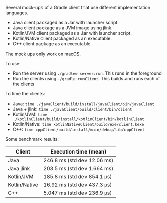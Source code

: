 Several mock-ups of a Gradle client that use different implementation languages.

- Java client packaged as a Jar with launcher script.
- Java client package as a JVM image using jlink.
- Kotlin/JVM client packaged as a Jar with launcher script.
- Kotlin/Native client packaged as an executable.
- C++ client package as an executable.

The mock ups only work on macOS.

To use:

- Run the server using `./gradlew server:run`. This runs in the foreground
- Run the clients using `./gradle runClient`. This builds and runs each of the clients

To time the clients:

- Java: `time ./javaClient/build/install/javaClient/bin/javaClient`
- Java + jlink: `time ./javaClient/build/client/bin/client` 
- Kotlin/JVM: `time ./kotlinClient/build/install/kotlinClient/bin/kotlinClient`
- Kotlin/Native: `time kotlinNativeClient/build/exe/client.kexe`
- C++: `time cppClient/build/install/main/debug/lib/cppClient`

Some benchmark results:

Client        | Execution time (mean)
--------------|----------------------------
Java          | 246.8 ms (std dev 12.06 ms)
Java jlink    | 203.5 ms (std dev 1.664 ms) 
Kotlin/JVM    | 185.8 ms (std dev 854.1 μs)
Kotlin/Native | 16.92 ms (std dev 437.3 μs)
C++           | 5.047 ms (std dev 236.9 μs)
